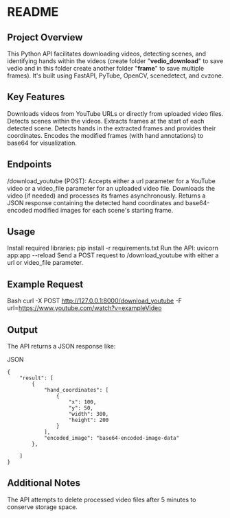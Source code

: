 # README

## Project Overview

This Python API facilitates downloading videos, detecting scenes, and identifying hands within the videos (create folder "**vedio_download**" to save vedio and in this folder create another folder "**frame**" to save multiple frames). It's built using FastAPI, PyTube, OpenCV, scenedetect, and cvzone.

## Key Features

Downloads videos from YouTube URLs or directly from uploaded video files.
Detects scenes within the videos.
Extracts frames at the start of each detected scene.
Detects hands in the extracted frames and provides their coordinates.
Encodes the modified frames (with hand annotations) to base64 for visualization.
## Endpoints

/download_youtube (POST):
Accepts either a url parameter for a YouTube video or a video_file parameter for an uploaded video file.
Downloads the video (if needed) and processes its frames asynchronously.
Returns a JSON response containing the detected hand coordinates and base64-encoded modified images for each scene's starting frame.
## Usage

Install required libraries: pip install -r requirements.txt
Run the API: uvicorn app:app --reload
Send a POST request to /download_youtube with either a url or video_file parameter.
## Example Request

Bash
curl -X POST http://127.0.0.1:8000/download_youtube -F url=https://www.youtube.com/watch?v=exampleVideo

## Output

The API returns a JSON response like:

JSON
```
{
    "result": [
        {
            "hand_coordinates": [
                {
                    "x": 100,
                    "y": 50,
                    "width": 300,
                    "height": 200
                }
            ],
            "encoded_image": "base64-encoded-image-data"
        },
        
    ]
}
```

## Additional Notes

The API attempts to delete processed video files after 5 minutes to conserve storage space.
